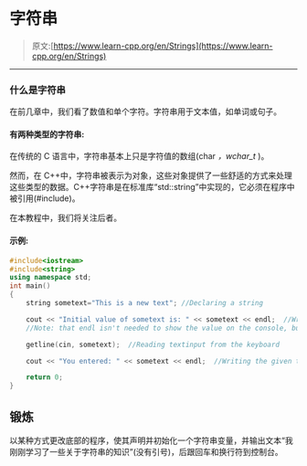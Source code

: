 # 字符串

> 原文:[https://www.learn-cpp.org/en/Strings](https://www.learn-cpp.org/en/Strings)

* * *

### 什么是字符串

在前几章中，我们看了数值和单个字符。字符串用于文本值，如单词或句子。

#### 有两种类型的字符串:

在传统的 C 语言中，字符串基本上只是字符值的数组(char *，wchar_t* )。

然而，在 C++中，字符串被表示为对象，这些对象提供了一些舒适的方式来处理这些类型的数据。C++字符串是在标准库“std::string”中实现的，它必须在程序中被引用(#include)。

在本教程中，我们将关注后者。

#### 示例:

```cpp
#include<iostream> 
#include<string>
using namespace std; 
int main() 
{ 
    string sometext="This is a new text"; //Declaring a string

    cout << "Initial value of sometext is: " << sometext << endl;  //Writing the initial text to the console.
    //Note: that endl isn't needed to show the value on the console, but adds a new line at the end

    getline(cin, sometext);  //Reading textinput from the keyboard

    cout << "You entered: " << sometext << endl;  //Writing the given text back to the console.

    return 0;
} 
```

## 锻炼

以某种方式更改底部的程序，使其声明并初始化一个字符串变量，并输出文本“我刚刚学习了一些关于字符串的知识”(没有引号)，后跟回车和换行符到控制台。